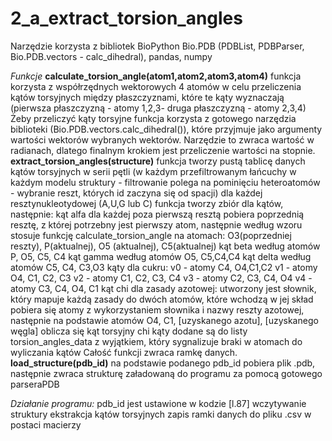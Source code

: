 # 2_a_extract_torsion_angles
Narzędzie korzysta z bibliotek BioPython Bio.PDB (PDBList, PDBParser, Bio.PDB.vectors - calc_dihedral), pandas, numpy

_Funkcje_ 
**calculate_torsion_angle(atom1,atom2,atom3,atom4)**
funkcja korzysta z współrzędnych wektorowych 4 atomów w celu przeliczenia kątów torsyjnych między płaszczyznami, które te kąty wyznaczają (pierwsza płaszczyzną - atomy 1,2,3- druga płaszczyzną - atomy 2,3,4)
Żeby przeliczyć kąty torsyjne funkcja korzysta z gotowego narzędzia biblioteki (Bio.PDB.vectors.calc_dihedral()), które przyjmuje jako argumenty wartości wektorów wybranych wektorów. Narzędzie to zwraca wartość w radianach, dlatego finalnym krokiem jest przeliczenie wartości na stopnie.
**extract_torsion_angles(structure)**
funkcja tworzy pustą tablicę danych kątów torsyjnych
w serii pętli (w każdym przefiltrowanym łańcuchy w każdym modelu struktury - filtrowanie polega na pominięciu heteroatomów - wybranie reszt, których id zaczyna się od spacji) dla każdej resztynukleotydowej (A,U,G lub C) funkcja tworzy zbiór dla kątów, następnie:
kąt alfa
dla każdej poza pierwszą resztą
pobiera poprzednią resztę, z której potrzebny jest pierwszy atom, następnie według wzoru stosuje funkcję calculate_torsion_angle na atomach: O3(poprzedniej reszty), P(aktualnej), O5 (aktualnej), C5(aktualnej)
kąt beta według atomów P, O5, C5, C4
kąt gamma według atomów O5, C5,C4,C4
kąt delta według atomów C5, C4, C3,O3
kąty dla cukru:
v0 - atomy C4, O4,C1,C2
v1 - atomy O4, C1, C2, C3
v2 - atomy C1, C2, C3, C4
v3 - atomy C2, C3, C4, O4
v4 - atomy C3, C4, O4, C1
kąt chi dla zasady azotowej:
utworzony jest słownik, który mapuje każdą zasady do dwóch atomów, które wchodzą w jej skład
pobiera się atomy z wykorzystaniem słownika i nazwy reszty azotowej, następnie na podstawie atomów O4, C1, [uzyskanego azotu], [uzyskanego węgla] oblicza się kąt torsyjny chi
kąty dodane są do listy torsion_angles_data z wyjątkiem, który sygnalizuje braki w atomach do wyliczania kątów
Całość funkcji zwraca ramkę danych.
**load_structure(pdb_id)**
na podstawie podanego pdb_id pobiera plik .pdb, następnie zwraca strukturę załadowaną do programu za pomocą gotowego parseraPDB

_Działanie programu:_
pdb_id jest ustawione w kodzie [l.87]
wczytywanie struktury
ekstrakcja kątów torsyjnych
zapis ramki danych do pliku .csv w postaci macierzy

